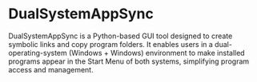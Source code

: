 # DualSystemAppSync
DualSystemAppSync is a Python-based GUI tool designed to create symbolic links and copy program folders. It enables users in a dual-operating-system (Windows + Windows) environment to make installed programs appear in the Start Menu of both systems, simplifying program access and management.
